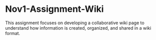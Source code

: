 # Nov1-Assignment-Wiki
This assignment focuses on developing a collaborative wiki page to understand how information is created, organized, and shared in a wiki format.
